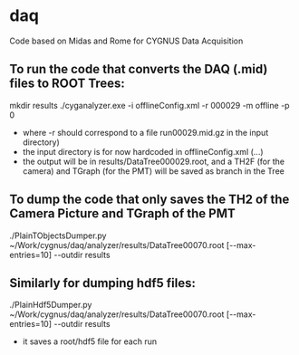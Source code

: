# daq
Code based on Midas and Rome for CYGNUS Data Acquisition

## To run the code that converts the DAQ (.mid) files to ROOT Trees:

mkdir results
./cyganalyzer.exe -i offlineConfig.xml -r 000029 -m offline -p 0

* where -r <run number> should correspond to a file run00029.mid.gz in the input directory)
* the input directory is for now hardcoded in offlineConfig.xml (<InputFilePath>...</InputFilePath>)
* the output will be in results/DataTree000029.root, and a TH2F (for the camera) and TGraph (for the PMT) will be saved as branch in the Tree


## To dump the code that only saves the TH2 of the Camera Picture and TGraph of the PMT
./PlainTObjectsDumper.py ~/Work/cygnus/daq/analyzer/results/DataTree00070.root [--max-entries=10] --outdir results

## Similarly for dumping hdf5 files:
./PlainHdf5Dumper.py ~/Work/cygnus/daq/analyzer/results/DataTree00070.root [--max-entries=10] --outdir results

* it saves a root/hdf5 file for each run